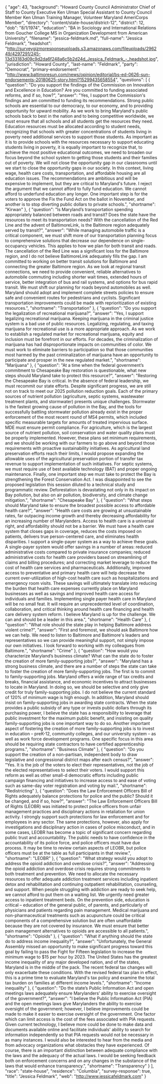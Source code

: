 {
  "age": 43,
  "background": "Howard County Council Administrator Chief of Staff to County Executive Ken Ulman Special Assistant to County Council Member Ken Ulman Training Manager, Volunteer Maryland AmeriCorps Member",
  "directory": "content/state-house/district-12",
  "district": 12,
  "dob": "8/1/1974",
  "education": "BA in Sociology and International Relations from Goucher College MS in Organization Development from American University",
  "filename": "jessica-feldmark.md",
  "full-name": "Jessica Feldmark",
  "headshot": "http://surveygizmoresponseuploads.s3.amazonaws.com/fileuploads/296249/4297291/245-13d33183d09c9d2da6f248a6c5b2d24d_Jessica_Feldmark_-_headshot.jpg",
  "jurisdiction": "Howard County",
  "last-name": "Feldmark",
  "party": "Democrat",
  "primary-endorsement": "http://www.baltimoresun.com/news/opinion/editorial/bs-ed-0626-sun-endorsements-20180625-story.html?15299435658554",
  "questions": [
    {
      "question": "Do you support the findings of the Commission on Innovation and Excellence in Education? Are you committed to funding associated reforms, and if so, how?",
      "answer": "Yes, I support the Commission's findings and am committed to funding its recommendations. Strong public schools are essential to our democracy, to our economy, and to providing opportunity for upward mobility. As we work to bring Maryland's public schools back to best in the nation and to being competitive worldwide, we must ensure that all schools and all students get the resources they need. Education resources must be allocated according to student needs, recognizing that schools with greater concentrations of students living in poverty need additional services to support those students. As important as it is to provide schools with the resources necessary to support educating students living in poverty, it is equally important to recognize that, to achieve the most positive educational outcomes, we need to broaden our focus beyond the school system to getting those students and their families out of poverty. We will not close the opportunity gap in our classrooms until we start to close the opportunity gaps in our society. In this context, living wage, health care costs, transportation, and affordable housing are all education issues. The recommendations are ambitious and will be expensive to implement, but they are critical to Maryland's future. I reject the argument that we cannot afford to fully fund education. We cannot afford to underfund education any longer. One important step is for the voters to approve the Fix the Fund Act on the ballot in November, and another is to stop diverting public dollars to private schools.",
      "shortname": "Kirwan"
    },
    {
      "question": "Is Maryland’s transportation spending appropriately balanced between roads and transit? Does the state have the resources to meet its transportation needs? With the cancellation of the Red Line and the advent of BaltimoreLink, is the Baltimore region adequately served by transit?",
      "answer": "While managing automobile traffic is a critical component, we must shift more of our transportation planning focus to comprehensive solutions that decrease our dependence on single-occupancy vehicles. This applies to how we plan for both transit and roads. The cancellation of the Red Line was a significant loss for the Baltimore region, and I do not believe BaltimoreLink adequately fills the gap. I am committed to working on better transit solutions for Baltimore and connecting the greater Baltimore region. As we look at regional transit connections, we need to provide convenient, reliable alternatives to automobile commuting including shorter wait times, extended hours of service, better integration of bus and rail systems, and options for bus rapid transit. We must shift our planning for roads beyond automobiles as well. Maryland should adopt and implement complete streets policies to ensure safe and convenient routes for pedestrians and cyclists. Significant transportation improvements could be made with reprioritization of existing resources.",
      "shortname": "Transportation"
    },
    {
      "question": "Do you support the legalization of recreational marijuana?",
      "answer": "Yes, I support legalizing recreational marijuana. Keeping marijuana in the criminal justice system is a bad use of public resources. Legalizing, regulating, and taxing marijuana for recreational use is a more appropriate approach. As we work to establish a regulated market for recreational marijuana, equity and inclusion must be forefront in our efforts. For decades, the criminalization of marijuana has had disproportionate impacts on communities of color. We must work to eliminate barriers to participation so that those communities most harmed by the past criminalization of marijuana have an opportunity to participate and prosper in the new regulated market.",
      "shortname": "Marijuana"
    },
    {
      "question": "At a time when the federal government’s commitment to Chesapeake Bay restoration is questionable, what new steps should Maryland take to protect this resource?",
      "answer": "Restoring the Chesapeake Bay is critical. In the absence of federal leadership, we must recommit our state efforts. Despite significant progress, we are still not on track to meet our 2025 pollution reduction goals. Each of the primary sources of nutrient pollution (agriculture, septic systems, wastewater treatment plants, and stormwater) presents unique challenges. Stormwater is the fastest growing cause of pollution in the Bay, and the tools for successfully battling stormwater pollution already exist in the proper enforcement of the most recent round of MS4 permits, which included specific measurable targets for amounts of treated impervious surface. MDE must ensure permit compliance. For agriculture, which is the largest source of nutrient pollution, soil conservation and water quality plans must be properly implemented. However, these plans set minimum requirements, and we should be working with our farmers to go above and beyond those requirements with proactive sustainability initiatives. As agricultural land preservation efforts reach their limits, I would propose expanding the allowable uses of the agricultural preservation portion of transfer tax revenue to support implementation of such initiatives. For septic systems, we must require use of best available technology (BAT) and proper ongoing maintenance. Finally, one important step we must take to protect the Bay is strengthening the Forest Conservation Act. I was disappointed to see the proposed legislation this session diluted to a technical study and programmatic review. Deforestation is devastating not only in its impact on Bay pollution, but also on air pollution, biodiversity, and climate change mitigation.",
      "shortname": "Chesapeake Bay"
    },
    {
      "question": "What steps should Maryland take to ensure the broadest possible access to affordable health care?",
      "answer": "Health care costs are growing at unsustainable rates, far outpacing income growth and thereby decreasing affordability for an increasing number of Marylanders. Access to health care is a universal right, and affordability should not be a barrier. We must have a health care system that closes gaps in coverage, reduces the costs imposed on patients, delivers true person-centered care, and eliminates health disparities. I support a single-payer system as a way to achieve these goals. A single-payer system would offer savings in a number of areas: reduced administrative costs compared to private insurance companies; reduced administrative costs for health care providers based on streamlining of claims and billing procedures; and correcting market leverage to reduce the cost of health care services and pharmaceuticals. Additionally, improved access to preventative and primary health care will help decrease the current over-utilization of high-cost health care such as hospitalizations and emergency room visits. These savings will ultimately translate into reducing the burden that health care expenses currently place on Maryland businesses as well as savings and improved health care access for individuals and families. Implementing single payer health care in Maryland will be no small feat. It will require an unprecedented level of coordination, collaboration, and critical thinking around health care financing and health care delivery system reform. I believe Maryland is up for the challenge. We can and should be a leader in this area.",
      "shortname": "Health Care"
    },
    {
      "question": "What role should the state play in helping Baltimore address violent crime?",
      "answer": "First and foremost, we should ask Baltimore how we can help. We need to listen to Baltimore and Baltimore's leaders and representatives so we can provide meaningful support, not simply impose our own initiatives. I look forward to working with my colleagues from Baltimore.",
      "shortname": "Crime"
    },
    {
      "question": "How would you characterize Maryland’s business climate? What can the state do to foster the creation of more family-supporting jobs?",
      "answer": "Maryland has a strong business climate, and there are a number of steps the state can take to foster the creation of more family-supporting jobs. The first is to commit to family-supporting jobs. Maryland offers a wide range of tax credits and breaks, financial assistance, and economic incentives to attract businesses to locate in Maryland. In doing so, we should be selective and only give credit for truly family-supporting jobs. I do not believe the current standard of 120% of minimum wage is high enough. In addition, Maryland should insist on family-supporting jobs in awarding state contracts. When the state provides a public subsidy of any type or invests public dollars through its purchasing power, I believe the state has a responsibility to leverage that public investment for the maximum public benefit, and insisting on quality family-supporting jobs is one important way to do so. Another important aspect of fostering the creation of more family-supporting jobs is to invest in education – preK-12, community colleges, and our university system – as well as work force development programs. One specific focus in this area should be requiring state contractors to have certified apprenticeship programs.",
      "shortname": "Business Climate"
    },
    {
      "question": "Do you support the creation of a non-partisan, independent body to draw legislative and congressional district maps after each census?",
      "answer": "Yes. It is the job of the voters to elect their representatives, not the job of the elected representatives to select their voters. I would support this reform as well as other small-d democratic efforts including public campaign financing and initiatives to increase access to and ease of voting such as same-day voter registration and voting by mail.",
      "shortname": "Redistricting"
    },
    {
      "question": "Does the Law Enforcement Officers Bill of Rights adequately balance protections for police and the public? Should it be changed, and if so, how?",
      "answer": "The Law Enforcement Officers Bill of Rights (LEOBR) was initiated to protect police officers from unfair management practices and disciplinary actions in retaliation for union activity. I strongly support such protections for law enforcement and for employees in any sector. The same protections, however, also apply for investigations and disciplinary action in cases of police misconduct, and in some cases, LEOBR has become a topic of significant concern regarding public trust and accountability. The public needs to have confidence in the accountability of its police force, and police officers must have due process. It may be time to review certain aspects of LEOBR, but police officers must be at the table as full participants in that review.",
      "shortname": "LEOBR"
    },
    {
      "question": "What strategy would you adopt to address the opioid addiction and overdose crisis?",
      "answer": "Addressing the opioid addiction and overdose crisis requires strong commitments to both treatment and prevention. We need to allocate the necessary resources to offer adequate addiction treatment services including inpatient detox and rehabilitation and continuing outpatient rehabilitation, counseling, and support. When people struggling with addiction are ready to seek help, we cannot afford to put them on a waiting list. We urgently need greater access to inpatient treatment beds. On the prevention side, education is critical – education of the general public, of parents, and particularly of physicians and patients regarding pain management. Medical marijuana and non-pharmaceutical treatments such as acupuncture could be critical components of a comprehensive solution but are often unaffordable because they are not covered by insurance. We must ensure that better pain management alternatives to opioids are accessible to all patients.",
      "shortname": "Opioids"
    },
    {
      "question": "What if anything should the state do to address income inequality?",
      "answer": "Unfortunately, the General Assembly missed an opportunity to make significant progress toward this goal by failing to pass the Fight for Fifteen legislation to increase the minimum wage to $15 per hour by 2023. The United States has the greatest income inequality of any major developed nation, and of the states, Maryland is in the middle of the pack. The recent federal tax changes will only exacerbate these conditions. With the revised federal tax plan in effect, this is a prime time to evaluate Maryland's tax policy and examine the total tax burden on families at different income levels.",
      "shortname": "Income inequality"
    },
    {
      "question": "Do the state’s Public Information Act and open meetings laws adequately ensure Marylanders’ ability to exercise oversight of the government?",
      "answer": "I believe the Public Information Act (PIA) and the open meetings laws give Marylanders the ability to exercise oversight of the government; however, I believe improvements could be made to make it easier to exercise oversight of the government. One factor which can limit access is the cost of the fees associated with PIA requests. Given current technology, I believe more could be done to make data and documents available online and facilitate individuals' ability to search for information independently so that PIA requests would not be necessary in as many instances. I would also be interested to hear from the media and from advocacy organizations what obstacles they have experienced. Of course, there is an important distinction between adequate compliance with the laws and the adequacy of the actual laws. I would be seeking feedback both on enforcement concerns and on any changes in the substance of the laws that would enhance transparency.",
      "shortname": "Transparency"
    }
  ],
  "race": "state-house",
  "residence": "Columbia",
  "survey-response": true,
  "title": "Jessica Feldmark",
  "web": "http://www.jessicafeldmark.com"
}
